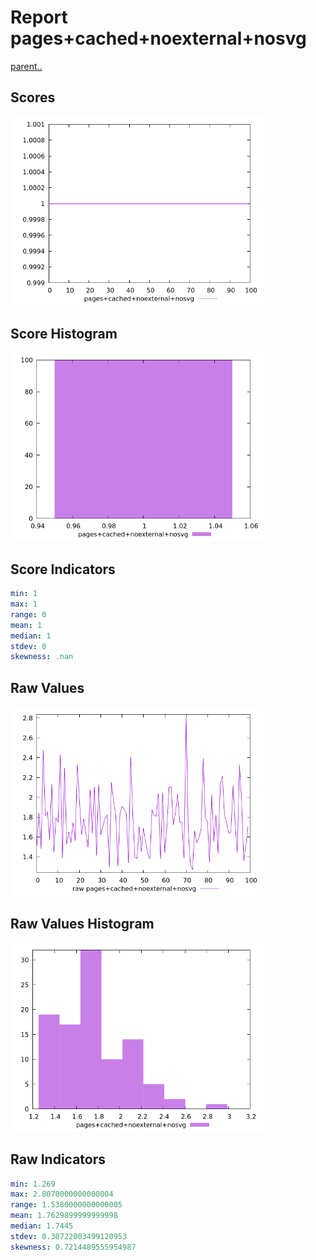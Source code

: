 # Report pages+cached+noexternal+nosvg

[parent..](./..)  


## Scores

![score](./score.png)  

## Score Histogram

![hist](./hist.png)  

## Score Indicators

```yaml
min: 1
max: 1
range: 0
mean: 1
median: 1
stdev: 0
skewness: .nan

```

## Raw Values

![raw](./raw.png)  

## Raw Values Histogram

![raw hist](./raw_hist.png)  

## Raw Indicators

```yaml
min: 1.269
max: 2.8070000000000004
range: 1.5380000000000005
mean: 1.7629899999999998
median: 1.7445
stdev: 0.30722003499120953
skewness: 0.7214489555954987

```

<style>
  img {
    max-width: 80%;
  }
</style>
      

